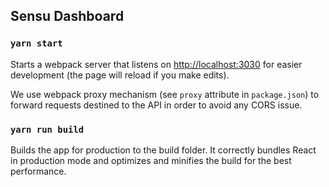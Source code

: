 ## Sensu Dashboard

### `yarn start`

Starts a webpack server that listens on
[http://localhost:3030](http://localhost:3030) for easier development (the page
will reload if you make edits).

We use webpack proxy mechanism (see `proxy` attribute in `package.json`) to
forward requests destined to the API in order to avoid any CORS issue.

### `yarn run build`

Builds the app for production to the build folder. It correctly bundles React in
production mode and optimizes and minifies the build for the best performance.
